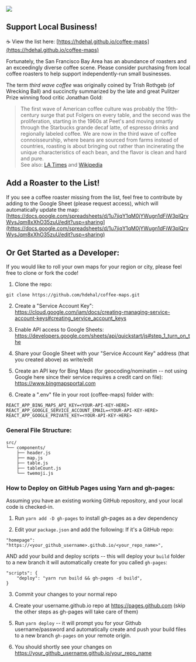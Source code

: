 [<img src="https://github.com/hdehal/coffee-maps/raw/master/public/app_screenshot2.png">](https://hdehal.github.io/coffee-maps)

## Support Local Business!
☕ View the list here: [https://hdehal.github.io/coffee-maps](https://hdehal.github.io/coffee-maps)

Fortunately, the San Francisco Bay Area has an abundance of roasters and an exceedingly diverse coffee scene. Please consider purchasing from local coffee roasters to help support independently-run small businesses.

The term *third wave coffee* was originally coined by Trish Rothgeb (of Wrecking Ball) and succinctly summarized by the late and great Pulitzer Prize winning food critic Jonathan Gold:

> The first wave of American coffee culture was probably the 19th-century surge that put Folgers on every table, and the second was the proliferation, starting in the 1960s at Peet's and moving smartly through the Starbucks grande decaf latte, of espresso drinks and regionally labeled coffee. We are now in the third wave of coffee connoisseurship, where beans are sourced from farms instead of countries, roasting is about bringing out rather than incinerating the unique characteristics of each bean, and the flavor is clean and hard and pure.  
See also: [LA Times](https://www.latimes.com/food/story/2019-10-04/third-wave-coffee-trish-rothgeb) and [Wikipedia](https://en.wikipedia.org/wiki/Third_wave_of_coffee#Use_of_the_term)

## Add a Roaster to the List!
If you see a coffee roaster missing from the list, feel free to contribute by adding to the Google Sheet (please request access), which will automatically update the map: [https://docs.google.com/spreadsheets/d/1u7jiqY1qM0jYWugn1dFiW3plQrvWysJqm8xXhO35zuU/edit?usp=sharing](https://docs.google.com/spreadsheets/d/1u7jiqY1qM0jYWugn1dFiW3plQrvWysJqm8xXhO35zuU/edit?usp=sharing)

## Or Get Started as a Developer:
If you would like to roll your own maps for your region or city, please feel free to clone or fork the code!

1. Clone the repo:
```
git clone https://github.com/hdehal/coffee-maps.git
```

2. Create a "Service Account Key": https://cloud.google.com/iam/docs/creating-managing-service-account-keys#creating_service_account_keys

3. Enable API access to Google Sheets: https://developers.google.com/sheets/api/quickstart/js#step_1_turn_on_the

4. Share your Google Sheet with your "Service Account Key" address (that you created above) as write/edit

5. Create an API key for Bing Maps (for geocoding/nominatim -- not using Google here since their service requires a credit card on file): https://www.bingmapsportal.com

6. Create a ".env" file in your root (coffee-maps) folder with:
```
REACT_APP_BING_MAPS_API_KEY=<YOUR-API-KEY-HERE>
REACT_APP_GOOGLE_SERVICE_ACCOUNT_EMAIL=<YOUR-API-KEY-HERE>
REACT_APP_GOOGLE_PRIVATE_KEY=<YOUR-API-KEY-HERE>
```

### General File Structure:
```
src/
└── components/
    ├── header.js
    ├── map.js
    ├── table.js
    ├── tableCount.js
    └── twemoji.js
```

### How to Deploy on GitHub Pages using Yarn and gh-pages:
Assuming you have an existing working GitHub repository, and your local code is checked-in.

1. Run `yarn add -D gh-pages` to install gh-pages as a dev dependency

2. Edit your `package.json` and add the following:
If it's a GitHub repo:
```
"homepage": "https://<your_github_username>.github.io/<your_repo_name>",
```
AND add your build and deploy scripts -- this will deploy your `build` folder to a new branch it will automatically create for you called `gh-pages`:
```
"scripts": {
    "deploy": "yarn run build && gh-pages -d build",
}
```
3. Commit your changes to your normal repo

4. Create your username.github.io repo at https://pages.github.com (skip the other steps as gh-pages will take care of them)

5. Run `yarn deploy` -- it will prompt you for your Github username/password and automatically create and push your build files to a new branch `gh-pages` on your remote origin.

6. You should shortly see your changes on https://your_github_username.github.io/your_repo_name